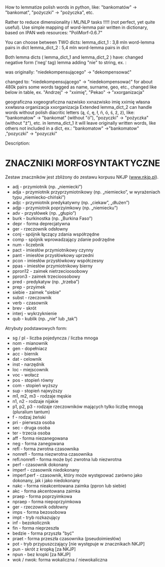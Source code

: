 How to lemmatize polish words in python, like:
"bankomatów" → "bankomat", 
"pożyczki" → "pożyczka", etc.

Rather to reduce dimensionality i ML/NLP tasks !!!!! (not perfect, yet quite useful). 
Use simple mapping of word-lemma pair written in dictionary, based on IPAN web resources: "PoliMorf-0.6.7"

You can choose between TWO dicts:
lemma_dict_1 : 3,8 mln word-lemma pairs in dict
lemma_dict_2 : 5,4 mln word-lemma pairs in dict


Both lemma dicts ( lemma_dict_1 and lemma_dict_2 ) have:
changed negative form ('neg' tag) lemma adding "nie" to string, ex. : 

was originally: "niedekompensującego" → "dekompensować"

changed to:     "niedekompensującego" → "niedekompensować"
for about 480k pairs
some words tagged as name, surname, geo, etc., changed like below in table, ex. "Andrzej" → "xximię", "Pekao" → "xxorganizacja"

geograficzna	xxgeograficzna
nazwisko	xxnazwisko
imię	xximię
własna	xxwłasna
organizacja	xxorganizacja
Extended lemma_dict_2 can handle words without polish diacritic letters (ą, ć, ę, ł, ń, ó, ś, ź, ż), like: 
"bankomatow" -> "bankomat" (without "ó"),  "pozyczki" → "pożyczka" (without "ż"), etc.
in lemma_dict_1 it will leave originally written words, like others not included in a dict, ex.: "bankomatow" ->"bankomatow" ,"pozyczki" → "pozyczki"


Description:

ZNACZNIKI MORFOSYNTAKTYCZNE
===========================

Zestaw znaczników jest zbliżony do zestawu korpusu NKJP (www.nkjp.pl).

* adj - przymiotnik (np. „niemiecki”)
* adja - przymiotnik przyprzymiotnikowy (np. „niemiecko”, w wyrażeniach typu „niemiecko-chiński”)
* adjc - przymiotnik predykatywny (np. „ciekaw”, „dłużen”)
* adjp - przymiotnik poprzyimkowy (np. „niemiecku”)
* adv - przysłówek (np. „głupio”)
* burk - burkinostka (np. „Burkina Faso”)
* depr - forma deprecjatywna
* ger - rzeczownik odsłowny
* conj - spójnik łączący zdania współrzędne
* comp - spójnik wprowadzający zdanie podrzędne
* num - liczebnik
* pact - imiesłów przymiotnikowy czynny
* pant - imiesłów przysłówkowy uprzedni
* pcon - imiesłów przysłówkowy współczesny
* ppas - imiesłów przymiotnikowy bierny
* ppron12 - zaimek nietrzecioosobowy
* ppron3 - zaimek trzecioosobowy
* pred - predykatyw (np. „trzeba”)
* prep - przyimek
* siebie - zaimek "siebie"
* subst - rzeczownik
* verb - czasownik
* brev - skrót
* interj - wykrzyknienie
* qub - kublik (np. „nie” lub „tak”)

Atrybuty podstawowych form:

* sg / pl - liczba pojedyncza / liczba mnoga 
* nom - mianownik
* gen - dopełniacz
* acc - biernik
* dat - celownik
* inst - narzędnik
* loc - miejscownik
* voc - wołacz
* pos - stopień równy
* com - stopień wyższy
* sup - stopień najwyższy
* m1, m2, m3 - rodzaje męskie
* n1, n2 - rodzaje nijakie
* p1, p2, p3 - rodzaje rzeczowników mających tylko liczbę mnogą (pluralium tantum)
* f - rodzaj żeński
* pri - pierwsza osoba
* sec - druga osoba
* ter - trzecia osoba
* aff - forma niezanegowana
* neg - forma zanegowana
* refl - forma zwrotna czasownika
* nonrefl - forma niezwrotna czasownika
* refl.nonrefl - forma może być zwrotna lub niezwrotna
* perf - czasownik dokonany
* imperf - czasownik niedokonany
* imperf.perf - czasownik, który może występować zarówno jako dokonany, jak i jako niedokonany
* nakc - forma nieakcentowana zaimka (ppron lub siebie)
* akc - forma akcentowana zaimka
* praep - forma poprzyimkowa
* npraep - forma niepoprzyimkowa
* ger - rzeczownik odsłowny
* imps - forma bezosobowa
* impt - tryb rozkazujący
* inf - bezokolicznik
* fin - forma nieprzeszła
* bedzie - forma przyszła "być"
* praet - forma przeszła czasownika (pseudoimiesłów)
* pot - tryb przypuszczający [nie występuje w znacznikach NKJP]
* pun - skrót z kropką [za NKJP]
* npun - bez kropki [za NKJP] 
* wok / nwok: forma wokaliczna / niewokaliczna
